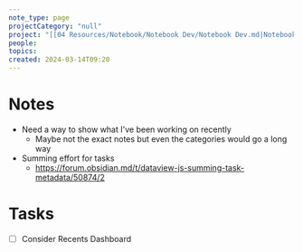 ```yaml
---
note_type: page
projectCategory: "null"
project: "[[04 Resources/Notebook/Notebook Dev/Notebook Dev.md|Notebook Dev]]"
people: 
topics: 
created: 2024-03-14T09:20
---
```

# Notes
- Need a way to show what I've been working on recently
	- Maybe not the exact notes but even the categories would go a long way
- Summing effort for tasks
	- https://forum.obsidian.md/t/dataview-js-summing-task-metadata/50874/2
# Tasks
- [ ] Consider Recents Dashboard
